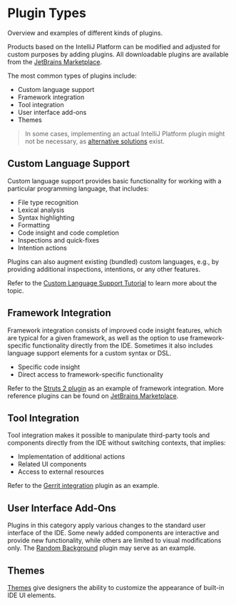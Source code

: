 <!-- Copyright 2000-2023 JetBrains s.r.o. and contributors. Use of this source code is governed by the Apache 2.0 license. -->

# Plugin Types

<link-summary>Overview and examples of different kinds of plugins.</link-summary>

Products based on the IntelliJ Platform can be modified and adjusted for custom purposes by adding plugins.
All downloadable plugins are available from the [JetBrains Marketplace](https://plugins.jetbrains.com/).

The most common types of plugins include:

* Custom language support
* Framework integration
* Tool integration
* User interface add-ons
* Themes

> In some cases, implementing an actual IntelliJ Platform plugin might not be necessary, as [alternative solutions](plugin_alternatives.md) exist.
>

## Custom Language Support

Custom language support provides basic functionality for working with a particular programming language, that includes:

* File type recognition
* Lexical analysis
* Syntax highlighting
* Formatting
* Code insight and code completion
* Inspections and quick-fixes
* Intention actions

Plugins can also augment existing (bundled) custom languages, e.g., by providing additional inspections, intentions, or any other features.

Refer to the [Custom Language Support Tutorial](custom_language_support_tutorial.md) to learn more about the topic.

## Framework Integration

Framework integration consists of improved code insight features, which are typical for a given framework, as well as the option to use framework-specific functionality directly from the IDE.
Sometimes it also includes language support elements for a custom syntax or DSL.

* Specific code insight
* Direct access to framework-specific functionality

Refer to the [Struts 2 plugin](https://github.com/JetBrains/intellij-plugins/tree/master/struts2) as an example of framework integration.
More reference plugins can be found on [JetBrains Marketplace](https://plugins.jetbrains.com/search?orderBy=update%20date&shouldHaveSource=true&tags=Framework).

## Tool Integration

Tool integration makes it possible to manipulate third-party tools and components directly from the IDE without switching contexts, that implies:

* Implementation of additional actions
* Related UI components
* Access to external resources

Refer to the [Gerrit integration](https://plugins.jetbrains.com/plugin/7272) plugin as an example.

## User Interface Add-Ons

Plugins in this category apply various changes to the standard user interface of the IDE.
Some newly added components are interactive and provide new functionality, while others are limited to visual modifications only.
The [Random Background](https://plugins.jetbrains.com/plugin/9692-random-background) plugin may serve as an example.

## Themes

[Themes](themes_getting_started.md) give designers the ability to customize the appearance of built-in IDE UI elements.
